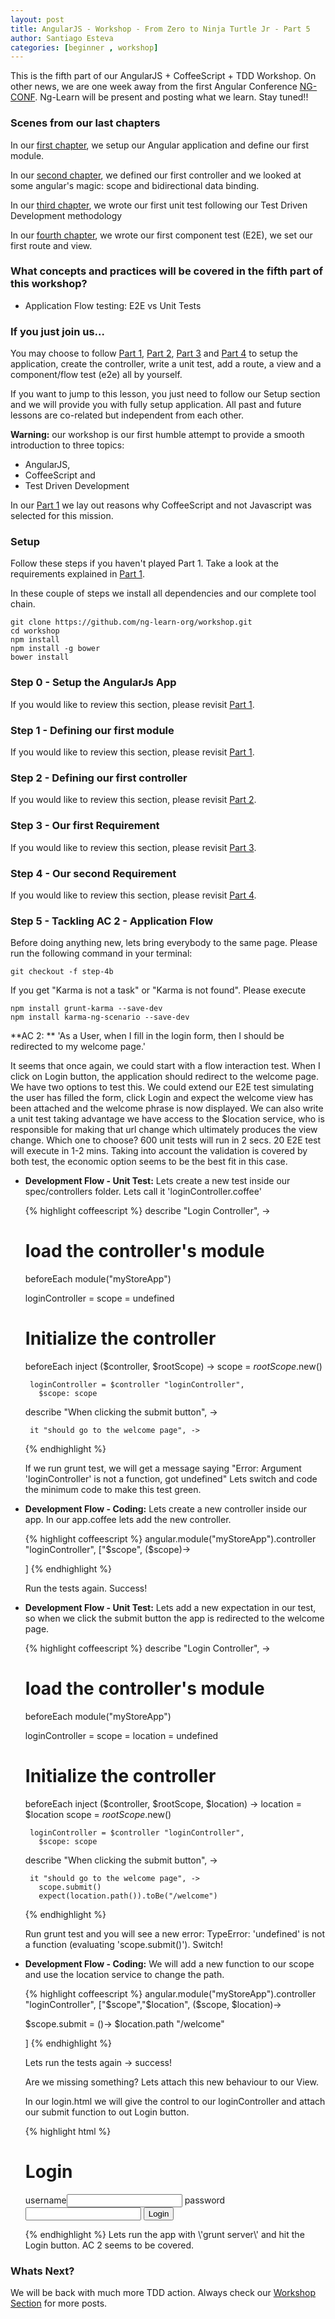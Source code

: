 ```yaml
---
layout: post
title: AngularJS - Workshop - From Zero to Ninja Turtle Jr - Part 5
author: Santiago Esteva
categories: [beginner , workshop]
---
```


This is the fifth part of our AngularJS + CoffeeScript + TDD Workshop.
On other news, we are one week away from the first Angular Conference <a href="http://ng-conf.org/" target="_blank">NG-CONF</a>.
Ng-Learn will be present and posting what we learn.
Stay tuned!!


### Scenes from our last chapters
In our [first chapter][1], we setup our Angular application and define our first module.

In our [second chapter][2], we defined our first controller and we looked at some angular\'s magic: scope and bidirectional data binding.

In our [third chapter][3], we wrote our first unit test following our Test Driven Development methodology

In our [fourth chapter][4], we wrote our first component test (E2E), we set our first route and view.

### What concepts and practices will be covered in the fifth part of this workshop?

- Application Flow testing: E2E vs Unit Tests

### If you just join us...
You may choose to follow [Part 1][1], [Part 2][2], [Part 3][3] and [Part 4][4] to setup the application, create the controller, write a unit test, add a route, a view and a component/flow test (e2e) all by yourself.

If you want to jump to this lesson, you just need to follow our Setup section and we will provide you with fully setup application.
All past and future lessons are co-related but independent from each other.

**Warning:** our workshop is our first humble attempt to provide a smooth introduction to three topics:
- AngularJS,
- CoffeeScript and
- Test Driven Development

In our [Part 1][1] we lay out reasons why CoffeeScript and not Javascript was selected for this mission.

### Setup
Follow these steps if you haven\'t played Part 1. Take a look at the requirements explained in [Part 1][1].

In these couple of steps we install all dependencies and our complete tool chain.

    git clone https://github.com/ng-learn-org/workshop.git
    cd workshop
    npm install
    npm install -g bower
    bower install



### Step 0 - Setup the AngularJs App
If you would like to review this section, please revisit [Part 1][1].

### Step 1 - Defining our first module
If you would like to review this section, please revisit [Part 1][1].

### Step 2 - Defining our first controller
If you would like to review this section, please revisit [Part 2][2].

### Step 3 - Our first Requirement
If you would like to review this section, please revisit [Part 3][3].

### Step 4 - Our second Requirement
If you would like to review this section, please revisit [Part 4][4].

### Step 5 - Tackling AC 2 - Application Flow

Before doing anything new, lets bring everybody to the same page. Please run the following command in your terminal:

    git checkout -f step-4b

If you get \"Karma is not a task\" or "Karma is not found". Please execute

    npm install grunt-karma --save-dev
    npm install karma-ng-scenario --save-dev

**AC 2: ** \'As a User, when I fill in the login form, then I should be redirected to my welcome page.\'

 It seems that once again, we could start with a flow interaction test. When I click on Login button, the application should redirect to the welcome page.
 We have two options to test this. We could extend our E2E test simulating the user has filled the form, click Login and expect the welcome view has been attached and the welcome phrase is now displayed.
 We can also write a unit test taking advantage we have access to the $location service, who is responsible for making that url change which ultimately produces the view change.
 Which one to choose? 600 unit tests will run in 2 secs. 20 E2E test will execute in 1-2 mins. Taking into account the validation is covered by both test, the economic option seems to be the best fit in this case.

 - **Development Flow - Unit Test:** Lets create a new test inside our spec/controllers folder. Lets call it \'loginController.coffee\'

    {% highlight coffeescript %}
    describe "Login Controller", ->

      # load the controller's module
      beforeEach module("myStoreApp")

      loginController = scope = undefined

      # Initialize the controller
      beforeEach inject ($controller, $rootScope) ->
        scope = $rootScope.$new()

        loginController = $controller "loginController",
          $scope: scope

      describe "When clicking the submit button", ->

        it "should go to the welcome page", ->
    {% endhighlight %}


   If we run grunt test, we will get a message saying \"Error: Argument \'loginController\' is not a function, got undefined\" Lets switch and code the minimum code to make this test green.

 - **Development Flow - Coding:** Lets create a new controller inside our app. In our app.coffee lets add the new controller.

    {% highlight coffeescript %}
    angular.module("myStoreApp").controller "loginController", ["$scope", ($scope)->

    ]
    {% endhighlight %}

   Run the tests again. Success!

 - **Development Flow - Unit Test:** Lets add a new expectation in our test, so when we click the submit button the app is redirected to the welcome page.

    {% highlight coffeescript %}
    describe "Login Controller", ->

      # load the controller's module
      beforeEach module("myStoreApp")

      loginController = scope = location = undefined

      # Initialize the controller
      beforeEach inject ($controller, $rootScope, $location) ->
        location = $location
        scope = $rootScope.$new()

        loginController = $controller "loginController",
          $scope: scope

      describe "When clicking the submit button", ->

        it "should go to the welcome page", ->
          scope.submit()
          expect(location.path()).toBe("/welcome")
    {% endhighlight %}

   Run grunt test and you will see a new error: TypeError: \'undefined\' is not a function (evaluating \'scope.submit()\'). Switch!

 - **Development Flow - Coding:** We will add a new function to our scope and use the location service to change the path.

    {% highlight coffeescript %}
    angular.module("myStoreApp").controller "loginController", ["$scope","$location", ($scope, $location)->

      $scope.submit = ()->
        $location.path "/welcome"

    ]
    {% endhighlight %}

   Lets run the tests again -> success!

   Are we missing something? Lets attach this new behaviour to our View.

   In our login.html we will give the control to our loginController and attach our submit function to out Login button.

    {% highlight html %}
    <div ng-controller="loginController">
        <h1>Login</h1>
        <form>
            <label>username</label><input name="username">
            <label>password</label><input name="password">
            <button ng-click="submit()">Login</button>
        </form>
    </div>
    {% endhighlight %}
   Lets run the app with \'grunt server\' and hit the Login button. AC 2 seems to be covered.

### Whats Next?

   We will be back with much more TDD action. Always check our [Workshop Section][5] for more posts.



[1]: http://ng-learn.org/2013/11/AngularJS_Workshop_From_Zero_To_Ninja_Turtle_Jr/
[2]: http://ng-learn.org/2013/11/AngularJS_Workshop_From_Zero_To_Ninja_Jr_Part_2/
[3]: http://ng-learn.org/2013/12/AngularJS_Workshop_From_Zero_To_Ninja_Jr_Part3/
[4]: http://ng-learn.org/2013/12/AngularJS_Workshop_From_Zero_To_Ninja_Jr_Part4/
[5]: http://ng-learn.org/tags/workshop.html